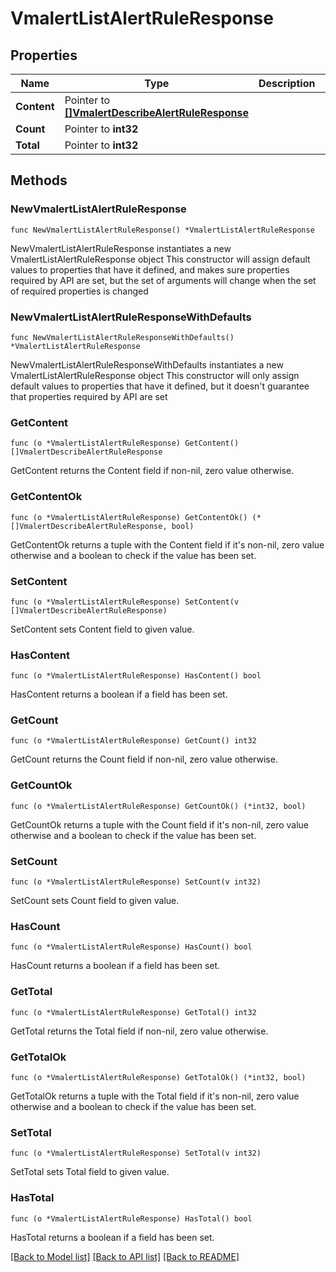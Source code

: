 # VmalertListAlertRuleResponse

## Properties

Name | Type | Description | Notes
------------ | ------------- | ------------- | -------------
**Content** | Pointer to [**[]VmalertDescribeAlertRuleResponse**](VmalertDescribeAlertRuleResponse.md) |  | [optional] 
**Count** | Pointer to **int32** |  | [optional] 
**Total** | Pointer to **int32** |  | [optional] 

## Methods

### NewVmalertListAlertRuleResponse

`func NewVmalertListAlertRuleResponse() *VmalertListAlertRuleResponse`

NewVmalertListAlertRuleResponse instantiates a new VmalertListAlertRuleResponse object
This constructor will assign default values to properties that have it defined,
and makes sure properties required by API are set, but the set of arguments
will change when the set of required properties is changed

### NewVmalertListAlertRuleResponseWithDefaults

`func NewVmalertListAlertRuleResponseWithDefaults() *VmalertListAlertRuleResponse`

NewVmalertListAlertRuleResponseWithDefaults instantiates a new VmalertListAlertRuleResponse object
This constructor will only assign default values to properties that have it defined,
but it doesn't guarantee that properties required by API are set

### GetContent

`func (o *VmalertListAlertRuleResponse) GetContent() []VmalertDescribeAlertRuleResponse`

GetContent returns the Content field if non-nil, zero value otherwise.

### GetContentOk

`func (o *VmalertListAlertRuleResponse) GetContentOk() (*[]VmalertDescribeAlertRuleResponse, bool)`

GetContentOk returns a tuple with the Content field if it's non-nil, zero value otherwise
and a boolean to check if the value has been set.

### SetContent

`func (o *VmalertListAlertRuleResponse) SetContent(v []VmalertDescribeAlertRuleResponse)`

SetContent sets Content field to given value.

### HasContent

`func (o *VmalertListAlertRuleResponse) HasContent() bool`

HasContent returns a boolean if a field has been set.

### GetCount

`func (o *VmalertListAlertRuleResponse) GetCount() int32`

GetCount returns the Count field if non-nil, zero value otherwise.

### GetCountOk

`func (o *VmalertListAlertRuleResponse) GetCountOk() (*int32, bool)`

GetCountOk returns a tuple with the Count field if it's non-nil, zero value otherwise
and a boolean to check if the value has been set.

### SetCount

`func (o *VmalertListAlertRuleResponse) SetCount(v int32)`

SetCount sets Count field to given value.

### HasCount

`func (o *VmalertListAlertRuleResponse) HasCount() bool`

HasCount returns a boolean if a field has been set.

### GetTotal

`func (o *VmalertListAlertRuleResponse) GetTotal() int32`

GetTotal returns the Total field if non-nil, zero value otherwise.

### GetTotalOk

`func (o *VmalertListAlertRuleResponse) GetTotalOk() (*int32, bool)`

GetTotalOk returns a tuple with the Total field if it's non-nil, zero value otherwise
and a boolean to check if the value has been set.

### SetTotal

`func (o *VmalertListAlertRuleResponse) SetTotal(v int32)`

SetTotal sets Total field to given value.

### HasTotal

`func (o *VmalertListAlertRuleResponse) HasTotal() bool`

HasTotal returns a boolean if a field has been set.


[[Back to Model list]](../README.md#documentation-for-models) [[Back to API list]](../README.md#documentation-for-api-endpoints) [[Back to README]](../README.md)


